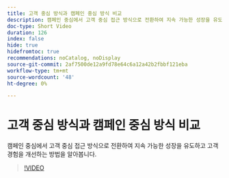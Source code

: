 ```yaml
---
title: 고객 중심 방식과 캠페인 중심 방식 비교
description: 캠페인 중심에서 고객 중심 접근 방식으로 전환하여 지속 가능한 성장을 유도하고 고객 경험을 개선하는 방법을 알아봅니다.
doc-type: Short Video
duration: 126
index: false
hide: true
hidefromtoc: true
recommendations: noCatalog, noDisplay
source-git-commit: 2af7500de12a9fd78e64c6a12a42b2fbbf121eba
workflow-type: tm+mt
source-wordcount: '48'
ht-degree: 0%

---
```



# 고객 중심 방식과 캠페인 중심 방식 비교

캠페인 중심에서 고객 중심 접근 방식으로 전환하여 지속 가능한 성장을 유도하고 고객 경험을 개선하는 방법을 알아봅니다.

<!-- 85_S651_3442537_125_customercentric-approach-vs-campaigncentric-approach -->
>[!VIDEO](https://video.tv.adobe.com/v/3458235/?learn=on&enablevpops=true)
